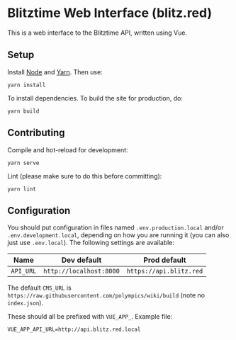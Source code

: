 # Blitztime Web Interface (blitz.red)

This is a web interface to the Blitztime API, written using Vue.

## Setup

Install [Node](https://nodejs.org) and [Yarn](https://yarnpkg.com/). Then use:
```
yarn install
```
To install dependencies. To build the site for production, do:
```
yarn build
```

## Contributing

Compile and hot-reload for development:
```
yarn serve
```
Lint (please make sure to do this before committing):
```
yarn lint
```

## Configuration

You should put configuration in files named `.env.production.local` and/or `.env.development.local`, depending on how you are running it (you can also just use `.env.local`). The following settings are available:

| Name                | Dev default             | Prod default            |
|:-------------------:|:-----------------------:|:-----------------------:|
| `API_URL`           | `http://localhost:8000` | `https://api.blitz.red` |

The default `CMS_URL` is `https://raw.githubusercontent.com/polympics/wiki/build` (note no `index.json`).

These should all be prefixed with `VUE_APP_`. Example file:

```env
VUE_APP_API_URL=http://api.blitz.red.local
```
